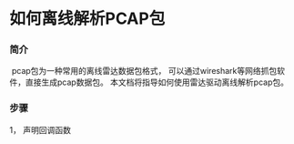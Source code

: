 # 如何离线解析PCAP包



### 简介

​	pcap包为一种常用的离线雷达数据包格式， 可以通过wireshark等网络抓包软件，直接生成pcap数据包。 本文档将指导如何使用雷达驱动离线解析pcap包。

### 步骤

1， 声明回调函数
